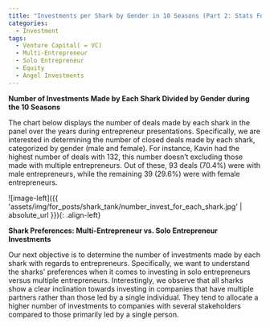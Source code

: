```yaml
---
title: "Investments per Shark by Gender in 10 Seasons (Part 2: Stats For Sharks)"
categories:
  - Investment
tags:
  - Venture Capital( = VC)
  - Multi-Entrepreneur
  - Solo Entrepreneur
  - Equity
  - Angel Investments
---
```


**Number of Investments Made by Each Shark Divided by Gender during the 10 Seasons**

The chart below displays the number of deals made by each shark in the panel over the years during entrepreneur presentations. Specifically, we are interested in determining the number of closed deals made by each shark, categorized by gender (male and female). For instance, Kavin had the highest number of deals with 132, this number doesn’t excluding those made with multiple entrepreneurs. Out of these, 93 deals (70.4%) were with male entrepreneurs, while the remaining 39 (29.6%) were with female entrepreneurs.

<script src="https://gist.github.com/AnalyticsForPleasure/7d7f1eea1af624b57351b974a571a78e.js"></script>

![image-left]({{ 'assets/img/for_posts/shark_tank/number_invest_for_each_shark.jpg' | absolute_url }}){: .align-left} 


**Shark Preferences: Multi-Entrepreneur vs. Solo Entrepreneur Investments**

Our next objective is to determine the number of investments made by each shark with regards to entrepreneurs. Specifically, we want to understand the sharks' preferences when it comes to investing in solo entrepreneurs versus multiple entrepreneurs. Interestingly, we observe that all sharks show a clear inclination towards investing in companies that have multiple partners rather than those led by a single individual. They tend to allocate a higher number of investments to companies with several stakeholders compared to those primarily led by a single person.

<script src="https://gist.github.com/AnalyticsForPleasure/47654f7ea8966707d3cc828ec965e580.js"></script>

